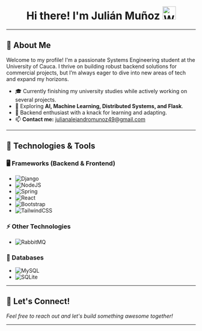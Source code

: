 <div align="center">
  <h1><b>Hi there! I'm Julián Muñoz</b> <img src="https://media.giphy.com/media/hvRJCLFzcasrR4ia7z/giphy.gif" width="35" alt="Waving Hand"/></h1>
</div>

---

## 🌟 About Me

Welcome to my profile! I'm a passionate Systems Engineering student at the University of Cauca. I thrive on building robust backend solutions for commercial projects, but I’m always eager to dive into new areas of tech and expand my horizons.

- 🎓 Currently finishing my university studies while actively working on several projects.
- 🤖 Exploring **AI, Machine Learning, Distributed Systems, and Flask**.
- 💼 Backend enthusiast with a knack for learning and adapting.
- 📫 **Contact me:** julianalejandromunoz49@gmail.com

---

## 🔧 Technologies & Tools

### 🖥️ Frameworks (Backend & Frontend)

- ![Django](https://img.shields.io/badge/django-%23092E20.svg?style=for-the-badge&logo=django&logoColor=white)
- ![NodeJS](https://img.shields.io/badge/node.js-6DA55F?style=for-the-badge&logo=node.js&logoColor=white)
- ![Spring](https://img.shields.io/badge/spring-%236DB33F.svg?style=for-the-badge&logo=spring&logoColor=white)
- ![React](https://img.shields.io/badge/react-%2320232a.svg?style=for-the-badge&logo=react&logoColor=%2361DAFB)
- ![Bootstrap](https://img.shields.io/badge/bootstrap-%238511FA.svg?style=for-the-badge&logo=bootstrap&logoColor=white)
- ![TailwindCSS](https://img.shields.io/badge/tailwindcss-%2338B2AC.svg?style=for-the-badge&logo=tailwind-css&logoColor=white)

### ⚡ Other Technologies

- ![RabbitMQ](https://img.shields.io/badge/Rabbitmq-FF6600?style=for-the-badge&logo=rabbitmq&logoColor=white)

### 💾 Databases

- ![MySQL](https://img.shields.io/badge/mysql-4479A1.svg?style=for-the-badge&logo=mysql&logoColor=white)
- ![SQLite](https://img.shields.io/badge/sqlite-%2307405e.svg?style=for-the-badge&logo=sqlite&logoColor=white)

---

## 🚀 Let's Connect!

*Feel free to reach out and let's build something awesome together!*

---

<!-- Optionally, you can add your GitHub stats or featured projects below. Let me know if you want to showcase specific repositories or add social links (LinkedIn, Twitter, etc.) for a more personal touch! -->
